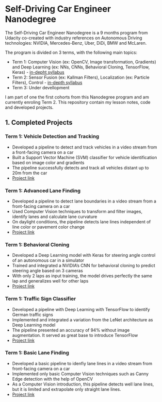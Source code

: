 # Self-Driving Car Engineer Nanodegree
The Self-Driving Car Engineer Nanodegree is a 9 months program from Udacity co-created with industry references on Autonomous Driving technologies: NVIDIA, Mercedes-Benz, Uber, DiDi, BMW and McLaren.

The program is divided on 3 terms, with the following main topics:
- Term 1: Computer Vision (ex: OpenCV, Image transformation, Gradients) and Deep Learning (ex: NNs, CNNs, Behavioral Cloning, TensorFlow, Keras) - [in-depht syllabus](https://medium.com/self-driving-cars/term-1-in-depth-on-udacitys-self-driving-car-curriculum-ffcf46af0c08)
- Term 2: Sensor Fusion (ex: Kallman Filters), Localization (ex: Particle Filters), Control - [in-depth syllabus](https://medium.com/udacity/term-2-in-depth-on-udacitys-self-driving-car-curriculum-775130aae502)
- Term 3: Under devellopment 

I am part of one the first cohorts from this Nanodegree program and am currently enroling Term 2. This repository contain my lesson notes, code and developed projects. 

## 1. Completed Projects 
### Term 1: Vehicle Detection and Tracking 
- Developed a pipeline to detect and track vehicles in a video stream from a front-facing camera on a car
- Built a Support Vector Machine (SVM) classifier for vehicle identification based on image color and gradients
- The pipeline successfully detects and track all vehicles distant up to 20m from the car
- [Project link](https://github.com/hmaleman/course-udacity-selfDrivingCarND/tree/master/term1-computerVision-DeepLearning/13-proj-vehicleDetection)

### Term 1: Advanced Lane Finding
- Developed a pipeline to detect lane boundaries in a video stream from a front-facing camera on a car 
- Used Computer Vision techniques to transform and filter images, identify lanes and calculate lane curvature 
- On daylight conditions, the pipeline detects lane lines independent of line color or pavement color change
- [Project link](https://github.com/hmaleman/course-udacity-selfDrivingCarND/tree/master/term1-computerVision-DeepLearning/11-proj-advancedLaneFinding)

### Term 1: Behavioral Cloning
- Developed a Deep Learning model with Keras for steering angle control of an autonomous car in a simulator
- Trained and integrated a NVIDIA’s CNN for behavioral cloning to predict steering angle based on 3 cameras
- With only 2 laps as input training, the model drives perfectly the same lap and generalizes well for other laps
- [Project link](https://github.com/hmaleman/course-udacity-selfDrivingCarND/tree/master/term1-computerVision-DeepLearning/09-proj-behavioralCloning)

### Term 1: Traffic Sign Classifier
- Developed a pipeline with Deep Learning with TensorFlow to identify German traffic signs
- Implemented and integrated a variation from the LeNet architecture as Deep Learning model
- The pipeline presented an accuracy of 94% without image augmentation. It served as great base to introduce TensorFlow
- [Project link](https://github.com/hmaleman/course-udacity-selfDrivingCarND/tree/master/term1-computerVision-DeepLearning/06-proj-trafficSignClassifier)

### Term 1: Basic Lane Finding
- Developed a basic pipeline to idenfiy lane lines in a video stream from front-facing camera on a car
- Implemented only basic Computer Vision techniques such as Canny Edge detection with the help of OpenCV
- As a Computer Vision introduction, this pipeline detects well lane lines, but it is limited and extrapolate only straight lane lines. 
- [Project link](https://github.com/hmaleman/course-udacity-selfDrivingCarND/tree/master/term1-computerVision-DeepLearning/02-proj-findingLaneLines)
